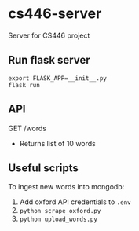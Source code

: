 # cs446-server
Server for CS446 project

## Run flask server
```
export FLASK_APP=__init__.py
flask run
```
## API
GET /words
- Returns list of 10 words


## Useful scripts
To ingest new words into mongodb:
1. Add oxford API credentials to `.env`
2. `python scrape_oxford.py`
3. `python upload_words.py`
